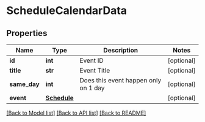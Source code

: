 # ScheduleCalendarData

## Properties
Name | Type | Description | Notes
------------ | ------------- | ------------- | -------------
**id** | **int** | Event ID | [optional] 
**title** | **str** | Event Title | [optional] 
**same_day** | **int** | Does this event happen only on 1 day | [optional] 
**event** | [**Schedule**](Schedule.md) |  | [optional] 

[[Back to Model list]](../README.md#documentation-for-models) [[Back to API list]](../README.md#documentation-for-api-endpoints) [[Back to README]](../README.md)



